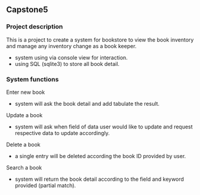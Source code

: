 ## Capstone5

### Project description
This is a project to create a system for bookstore to view the book inventory and manage any inventory change as a book keeper.
  - system using via console view for interaction.
  - using SQL (sqlite3) to store all book detail.

### System functions
Enter new book
- system will ask the book detail and add tabulate the result.

Update a book
- system will ask when field of data user would like to update and request respective data to update accordingly.

Delete a book
- a single entry will be deleted according the book ID provided by user.

Search a book
- system will return the book detail according to the field and keyword provided (partial match).
